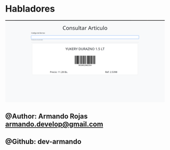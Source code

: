 # Habladores

![Img](/img.png)

## @Author: Armando Rojas <armando.develop@gmail.com>
## @Github: dev-armando

